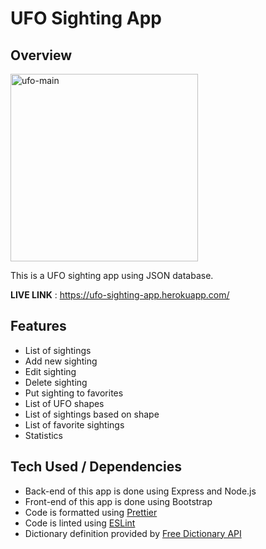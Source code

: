 # UFO Sighting App

## Overview

<img src="https://user-images.githubusercontent.com/17814490/155581608-f5b24b0a-66e7-4b76-be5d-911a47c4e74e.jpg" alt="ufo-main" width="300"/>

This is a UFO sighting app using JSON database.

**LIVE LINK** : https://ufo-sighting-app.herokuapp.com/

## Features

- List of sightings
- Add new sighting
- Edit sighting
- Delete sighting
- Put sighting to favorites
- List of UFO shapes
- List of sightings based on shape
- List of favorite sightings
- Statistics

## Tech Used / Dependencies

- Back-end of this app is done using Express and Node.js
- Front-end of this app is done using Bootstrap 
- Code is formatted using [Prettier](https://www.npmjs.com/package/prettier)
- Code is linted using [ESLint](https://www.npmjs.com/package/eslint)
- Dictionary definition provided by [Free Dictionary API](https://dictionaryapi.dev/)
